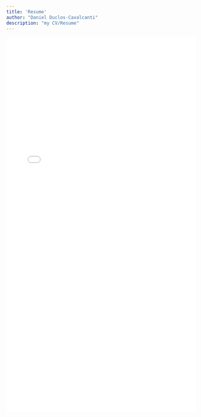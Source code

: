 ```yaml
---
title: 'Resume'
author: "Daniel Duclos-Cavalcanti"
description: "my CV/Resume"
---
```


<div id="resume">
    <style>
        #resume embed {
            width: 100%;
            height: 1000px;
        }
    </style>
    <embed src="/data/pdfs/resume.pdf" type="application/pdf"/>
</div>
